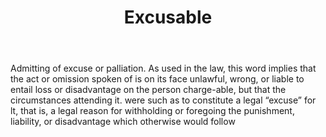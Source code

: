 ---
title: Excusable
letter: E
permalink: "/definitions/bld-excusable.html"
body: Admitting of excuse or palliation. As used in the law, this word implies that
  the act or omission spoken of is on its face unlawful, wrong, or liable to entail
  loss or disadvantage on the person charge-able, but that the circumstances attending
  it. were such as to constitute a legal “excuse” for lt, that is, a legal reason
  for withholding or foregoing the punishment, liability, or disadvantage which otherwise
  would follow
published_at: '2018-07-07'
source: Black's Law Dictionary 2nd Ed (1910)
layout: post
---
